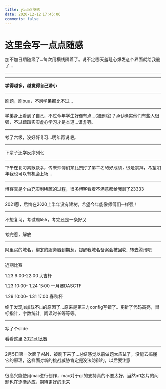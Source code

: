 ```yaml
---
title: yi点点随感
date: 2020-12-12 17:45:06
comments: false
---
```


# 这里会写一点点随感

加不加日期随缘了...每次用横线隔着了。说不定哪天羞耻心爆发这个界面就给我删了...

----

----

 **学得越多，越觉得自己渺小** 



----

刷题，刷buu，不刷学弟都比不过...



----

学弟身上看到了自己，不过今年学生好像有点...~~(被删除)~~？承认确实他们有些人很强，不过踏踏实实虚心学习才是本道...谦虚吧。



---

考了六级，没好好复习...明年再说吧。



----

下辈子还学反序列化



---

下午在复习离散数学，传来师傅们某比赛打了第二名的好成绩，很是崇拜，希望明年我也可以有机会上场...



----

博客真是个由充实到稀疏的过程，很多博客看着不满意都给我删了23333



---

2021惹，后悔在2020上半年没有建树，希望今年能像师傅们一样强！



---

不想复习，考试周555，考完还是一条好汉



----

考完惹，解放



---

阿里买的域名，绑定的服务器到期惹，提醒我域名备案会被回收...转去腾讯吧



---

近期比赛

1.23 9:00-22:00 大吉杯

1.23 10:00- 1.24 18:00 一月赛DASCTF

1.29 10:00- 1.31 17:00 春秋杯



终于发现js加载不出的原因了...原来是第三方config写错了。更新了代码高亮，鼠标指针，字数统计，阅读时长等等等。

---

写了个slide

看看这里 [2021ctf比赛](/slides/2021ctf.html)



---

2月5日第一次面了V&N，被刷下来了...总结感觉以前做题太应试了，没能去搞懂它的原理，这样面对新的挑战威胁肯定是没法防御的，以后要注意

---

很高兴能使用mac进行创作，mac对于git的支持真的不要太好。当然m1芯片的问题也在逐渐适应，期待更好的未来

